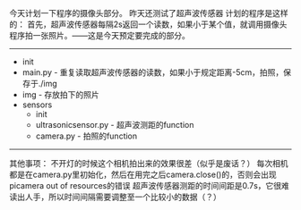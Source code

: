 今天计划一下程序的摄像头部分。
昨天还测试了超声波传感器
计划的程序是这样的：
首先，超声波传感器每隔2s返回一个读数，如果小于某个值，就调用摄像头程序拍一张照片。——这是今天预定要完成的部分。

---
- init
- main.py - 重复读取超声波传感器的读数，如果小于规定距离-5cm，拍照，保存于./img
- img - 存放拍下的照片
- sensors
  - init
  - ultrasonicsensor.py - 超声波测距的function
  - camera.py - 拍照的function


---
其他事项：
不开灯的时候这个相机拍出来的效果很差（似乎是废话？）
每次相机都是在camera.py里初始化，然后在用完之后camera.close()的，否则会出现picamera out of resources的错误
超声波传感器测距的时间间距是0.7s，它很难读出人手，所以时间间隔需要调整至一个比较小的数据（？）
